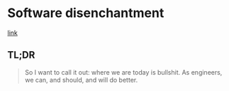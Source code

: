 # Software disenchantment

[link](http://tonsky.me/blog/disenchantment/)

## TL;DR

> So I want to call it out: where we are today is bullshit. As engineers, we can, and should, and will do better.

